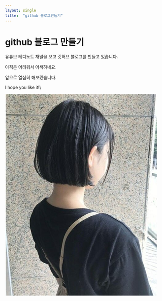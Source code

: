 ```yaml
---
layout: single
title:  "github 블로그만들기"
---
```


# github 블로그 만들기

유튜브 테디노트 채널을 보고 깃허브 블로그를 만들고 있습니다.

아직은 어려워서 어색하네요.

앞으로 열심히 해보겠습니다. 

I hope you like it!\

![hair](../images/2023-01-01-first/2d2e8a7a-c291-4560-8189-3c7277d2062a.jpeg)
